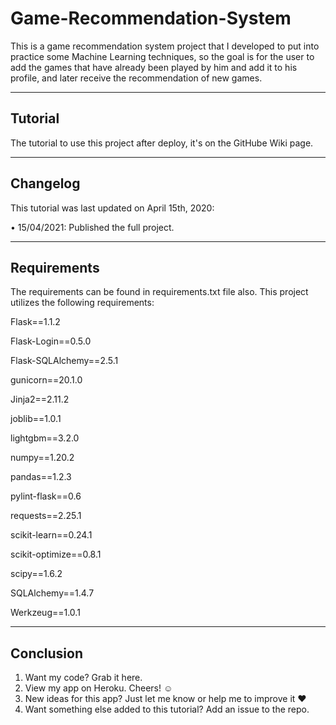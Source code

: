# Game-Recommendation-System

This is a game recommendation system project that I developed to put into practice some Machine Learning techniques, so the goal is for the user to add the games that have already been played by him and add it to his profile, and later receive the recommendation of new games.

----

## Tutorial

The tutorial to use this project after deploy, it's on the GitHube Wiki page.

----

## Changelog

This tutorial was last updated on April 15th, 2020:

• 15/04/2021: Published the full project.

---

## Requirements

The requirements can be found in requirements.txt file also.
This project utilizes the following requirements:

Flask==1.1.2

Flask-Login==0.5.0

Flask-SQLAlchemy==2.5.1

gunicorn==20.1.0

Jinja2==2.11.2

joblib==1.0.1

lightgbm==3.2.0

numpy==1.20.2

pandas==1.2.3

pylint-flask==0.6

requests==2.25.1

scikit-learn==0.24.1

scikit-optimize==0.8.1

scipy==1.6.2

SQLAlchemy==1.4.7

Werkzeug==1.0.1

---

## Conclusion

1) Want my code? Grab it here.
2) View my app on Heroku. Cheers! ☺
3) New ideas for this app? Just let me know or help me to improve it ♥
4) Want something else added to this tutorial? Add an issue to the repo.
